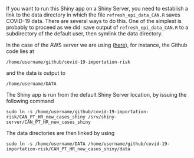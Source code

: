 If you want to run this Shiny app on a Shiny Server, you need to establish a link to the data directory in which the file `refresh_epi_data_CAN.R` saves COVID-19 data. There are several ways to do this. One of the simplest is probably to proceed as we did: save output of `refresh_epi_data_CAN.R` to a subdirectory of the default user, then symlink the data directory.

In the case of the AWS server we are using ([here](http://35.182.10.46:3838/)), for instance, the Github code lies at
```
/home/username/github/covid-19-importation-risk
```
and the data is output to
```
/home/username/DATA
```
The Shiny app is run from the default Shiny Server location, by issuing the following command 
```
sudo ln -s /home/username/github/covid-19-importation-risk/CAN_PT_HR_new_cases_shiny /srv/shiny-server/CAN_PT_HR_new_cases_shiny
```
The data directories are then linked by using
```
sudo ln -s /home/username/DATA /home/username/github/covid-19-importation-risk/CAN_PT_HR_new_cases_shiny/data
```
